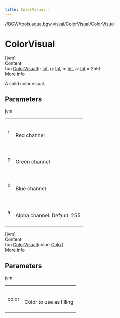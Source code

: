 ```yaml
---
title: ColorVisual -
---
```

//[BGW](../../../index.md)/[tools.aqua.bgw.visual](../index.md)/[ColorVisual](index.md)/[ColorVisual](-color-visual.md)



# ColorVisual  
[jvm]  
Content  
fun [ColorVisual](-color-visual.md)(r: [Int](https://kotlinlang.org/api/latest/jvm/stdlib/kotlin/-int/index.html), g: [Int](https://kotlinlang.org/api/latest/jvm/stdlib/kotlin/-int/index.html), b: [Int](https://kotlinlang.org/api/latest/jvm/stdlib/kotlin/-int/index.html), a: [Int](https://kotlinlang.org/api/latest/jvm/stdlib/kotlin/-int/index.html) = 255)  
More info  


A solid color visual.



## Parameters  
  
jvm  
  
| | |
|---|---|
| <a name="tools.aqua.bgw.visual/ColorVisual/ColorVisual/#kotlin.Int#kotlin.Int#kotlin.Int#kotlin.Int/PointingToDeclaration/"></a>r| <a name="tools.aqua.bgw.visual/ColorVisual/ColorVisual/#kotlin.Int#kotlin.Int#kotlin.Int#kotlin.Int/PointingToDeclaration/"></a><br><br>Red channel<br><br>|
| <a name="tools.aqua.bgw.visual/ColorVisual/ColorVisual/#kotlin.Int#kotlin.Int#kotlin.Int#kotlin.Int/PointingToDeclaration/"></a>g| <a name="tools.aqua.bgw.visual/ColorVisual/ColorVisual/#kotlin.Int#kotlin.Int#kotlin.Int#kotlin.Int/PointingToDeclaration/"></a><br><br>Green channel<br><br>|
| <a name="tools.aqua.bgw.visual/ColorVisual/ColorVisual/#kotlin.Int#kotlin.Int#kotlin.Int#kotlin.Int/PointingToDeclaration/"></a>b| <a name="tools.aqua.bgw.visual/ColorVisual/ColorVisual/#kotlin.Int#kotlin.Int#kotlin.Int#kotlin.Int/PointingToDeclaration/"></a><br><br>Blue channel<br><br>|
| <a name="tools.aqua.bgw.visual/ColorVisual/ColorVisual/#kotlin.Int#kotlin.Int#kotlin.Int#kotlin.Int/PointingToDeclaration/"></a>a| <a name="tools.aqua.bgw.visual/ColorVisual/ColorVisual/#kotlin.Int#kotlin.Int#kotlin.Int#kotlin.Int/PointingToDeclaration/"></a><br><br>Alpha channel. Default: 255<br><br>|
  
  


[jvm]  
Content  
fun [ColorVisual](-color-visual.md)(color: [Color](https://docs.oracle.com/javase/8/docs/api/java/awt/Color.html))  
More info  


## Parameters  
  
jvm  
  
| | |
|---|---|
| <a name="tools.aqua.bgw.visual/ColorVisual/ColorVisual/#java.awt.Color/PointingToDeclaration/"></a>color| <a name="tools.aqua.bgw.visual/ColorVisual/ColorVisual/#java.awt.Color/PointingToDeclaration/"></a><br><br>Color to use as filling<br><br>|
  
  



